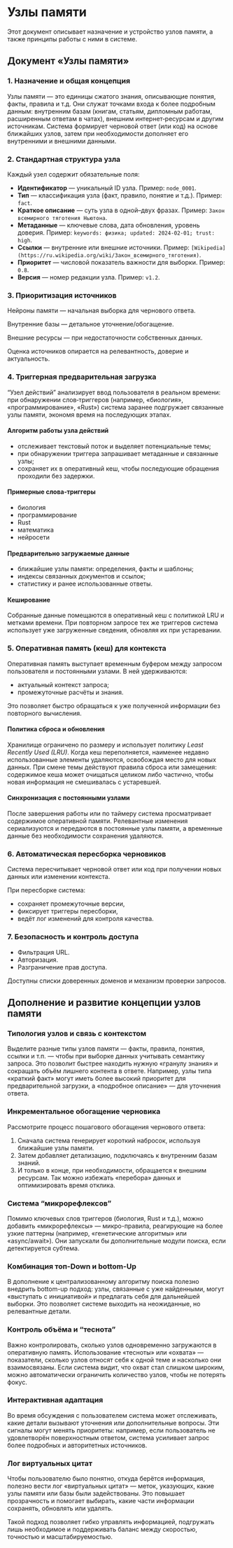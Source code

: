 # Узлы памяти

Этот документ описывает назначение и устройство узлов памяти, а также принципы работы с ними в системе.

## Документ «Узлы памяти»

### 1. Назначение и общая концепция
Узлы памяти — это единицы сжатого знания, описывающие понятия, факты, правила и т.д. Они служат точками входа к более подробным данным: внутренним базам (книгам, статьям, дипломным работам, расширенным ответам в чатах), внешним интернет‑ресурсам и другим источникам. Система формирует черновой ответ (или код) на основе ближайших узлов, затем при необходимости дополняет его внутренними и внешними данными.

### 2. Стандартная структура узла
Каждый узел содержит обязательные поля:

- **Идентификатор** — уникальный ID узла. Пример: `node_0001`.
- **Тип** — классификация узла (факт, правило, понятие и т.д.). Пример: `fact`.
- **Краткое описание** — суть узла в одной–двух фразах. Пример: `Закон всемирного тяготения Ньютона`.
- **Метаданные** — ключевые слова, дата обновления, уровень доверия. Пример: `keywords: физика; updated: 2024-02-01; trust: high`.
- **Ссылки** — внутренние или внешние источники. Пример: `[Wikipedia](https://ru.wikipedia.org/wiki/Закон_всемирного_тяготения)`.
- **Приоритет** — числовой показатель важности для выборки. Пример: `0.8`.
- **Версия** — номер редакции узла. Пример: `v1.2`.

### 3. Приоритизация источников
Нейроны памяти — начальная выборка для чернового ответа.

Внутренние базы — детальное уточнение/обогащение.

Внешние ресурсы — при недостаточности собственных данных.

Оценка источников опирается на релевантность, доверие и актуальность.

### 4. Триггерная предварительная загрузка
“Узел действий” анализирует ввод пользователя в реальном времени: при обнаружении слов‑триггеров (например, «биология», «программирование», «Rust») система заранее подгружает связанные узлы памяти, экономя время на последующих этапах.

#### Алгоритм работы узла действий
- отслеживает текстовый поток и выделяет потенциальные темы;
- при обнаружении триггера запрашивает метаданные и связанные узлы;
- сохраняет их в оперативный кеш, чтобы последующие обращения проходили без задержки.

#### Примерные слова‑триггеры
- биология
- программирование
- Rust
- математика
- нейросети

#### Предварительно загружаемые данные
- ближайшие узлы памяти: определения, факты и шаблоны;
- индексы связанных документов и ссылок;
- статистику и ранее использованные ответы.

#### Кеширование
Собранные данные помещаются в оперативный кеш с политикой LRU и метками времени. При повторном запросе тех же триггеров система использует уже загруженные сведения, обновляя их при устаревании.

### 5. Оперативная память (кеш) для контекста

Оперативная память выступает временным буфером между запросом пользователя и постоянными узлами. В ней удерживаются:

- актуальный контекст запроса;
- промежуточные расчёты и знания.

Это позволяет быстро обращаться к уже полученной информации без повторного вычисления.

#### Политика сброса и обновления
Хранилище ограничено по размеру и использует политику *Least Recently Used (LRU)*. Когда кеш переполняется, наименее недавно использованные элементы удаляются, освобождая место для новых данных. При смене темы действуют правила сброса или замещения: содержимое кеша может очищаться целиком либо частично, чтобы новая информация не смешивалась с устаревшей.

#### Синхронизация с постоянными узлами
После завершения работы или по таймеру система просматривает содержимое оперативной памяти. Релевантные изменения сериализуются и передаются в постоянные узлы памяти, а временные данные без необходимости сохранения удаляются.

### 6. Автоматическая пересборка черновиков
Система пересчитывает черновой ответ или код при получении новых данных или изменении контекста.

При пересборке система:

- сохраняет промежуточные версии,
- фиксирует триггеры пересборки,
- ведёт лог изменений для контроля качества.

### 7. Безопасность и контроль доступа
- Фильтрация URL.
- Авторизация.
- Разграничение прав доступа.

Доступны списки доверенных доменов и механизм проверки запросов.

## Дополнение и развитие концепции узлов памяти

### Типология узлов и связь с контекстом
Выделите разные типы узлов памяти — факты, правила, понятия, ссылки и т.п. — чтобы при выборке данных учитывать семантику запроса. Это позволит быстрее находить нужную «гранулу знания» и сокращать объём лишнего контента в ответе.
Например, узлы типа «краткий факт» могут иметь более высокий приоритет для предварительной загрузки, а «подробное описание» — для уточнения ответа.

### Инкрементальное обогащение черновика
Рассмотрите процесс пошагового обогащения чернового ответа:

1. Сначала система генерирует короткий набросок, используя ближайшие узлы памяти.
2. Затем добавляет детализацию, подключаясь к внутренним базам знаний.
3. И только в конце, при необходимости, обращается к внешним ресурсам.
Так можно избежать «перебора» данных и оптимизировать время отклика.

### Система “микрорефлексов”
Помимо ключевых слов триггеров (биология, Rust и т.д.), можно добавить «микрорефлексы» — микро-правила, реагирующие на более узкие паттерны (например, «генетические алгоритмы» или «async/await»). Они запускали бы дополнительные модули поиска, если детектируется субтема.

### Комбинация топ-Down и bottom-Up
В дополнение к централизованному алгоритму поиска полезно внедрить bottom-up подход: узлы, связанные с уже найденными, могут «выступать с инициативой» и предлагать себя для дальнейшей выборки. Это позволяет системе выходить на неожиданные, но релевантные детали.

### Контроль объёма и “теснота”
Важно контролировать, сколько узлов одновременно загружаются в оперативную память. Использование «тесноты» или «охвата» — показатели, сколько узлов относят себя к одной теме и насколько они взаимосвязаны. Если система видит, что охват стал слишком широким, можно автоматически ограничить количество узлов, чтобы не потерять фокус.

### Интерактивная адаптация
Во время обсуждения с пользователем система может отслеживать, какие детали вызывают уточнения или дополнительные вопросы. Эти сигналы могут менять приоритеты: например, если пользователь не удовлетворён поверхностным ответом, система усиливает запрос более подробных и авторитетных источников.

### Лог виртуальных цитат
Чтобы пользователю было понятно, откуда берётся информация, полезно вести лог «виртуальных цитат» — меток, указующих, какие узлы памяти или базы были задействованы. Это повышает прозрачность и помогает выбирать, какие части информации сохранять, обновлять или удалять.

Такой подход позволяет гибко управлять информацией, подгружать лишь необходимое и поддерживать баланс между скоростью, точностью и масштабируемостью.

